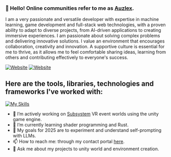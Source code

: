 
<!--
**Auzlex/Auzlex** is a ✨ _special_ ✨ repository because its `README.md` (this file) appears on your GitHub profile.

Here are some ideas to get you started:

- 🔭 I’m currently working on ...
- 🌱 I’m currently learning ...
- 👯 I’m looking to collaborate on ...
- 🤔 I’m looking for help with ...
- 💬 Ask me about ...
- 📫 How to reach me: ...
- 😄 Pronouns: A-X_12
- ⚡ Fun fact: ...
-->
### 💎 Hello! Online communities refer to me as [Auzlex][steam].

I am a very passionate and versatile developer with expertise in machine learning, game development and full-stack web technologies, with a proven ability to adapt to diverse projects, from AI-driven applications to creating immersive experiences. I am passionate about solving complex problems and delivering innovative solutions. I value an environment that encourages collaboration, creativity and innovation. A supportive culture is essential for me to thrive, as it allows me to feel comfortable sharing ideas, learning from others and contributing effectively to everyone's success.

[![Website](https://img.shields.io/website?label=charlesedwards.dev&style=for-the-badge&url=https://charlesedwards.dev)](https://charlesedwards.dev) [![Website](https://img.shields.io/website?down_message=WORKSHOP&label=STEAM&logo=steam&style=for-the-badge&up_color=%231b2838&up_message=WORKSHOP&url=https%3A%2F%2Fsteamcommunity.com%2Fid%2FCodingGerruy%2Fmyworkshopfiles%2F)](https://steamcommunity.com/id/Auzlex/myworkshopfiles/)

## Here are the tools, libraries, technologies and frameworks I've worked with:
[![My Skills](https://skillicons.dev/icons?i=linux,docker,vscode,git,py,cs,tensorflow,php,js,jquery,html,css,tailwind,threejs,unity,blender,bots,discord)](https://skillicons.dev)

- 🔭 I’m actively working on [Subsystem][subsystem] VR event worlds using the unity game engine.
- 🌱 I’m currently learning shader programming and Rust.
- 👯 My goals for 2025 are to experiment and understand self-prompting with LLMs.
- 📫 How to reach me: through my contact portal [here][website_contact].
- 💬 Ask me about my projects to unity world and environment creation.

<br />

<!--<img align="left" alt="Auzlex's GitHub Stats" src="https://github-readme-stats.vercel.app/api?username=Auzlex&show_icons=true&hide_border=true">-->

[website]: https://charlesedwards.dev/
[website_contact]: https://charlesedwards.dev/#ABOUT
[steam]: https://steamcommunity.com/id/Auzlex/
[linkedin]: https://www.linkedin.com/in/charles-edwards-7bb242173/
[twitter]: https://twitter.com/r_Auzlex
[youtube]: https://www.youtube.com/channel/UCBKbCieC2Jg1euWT1EkxlFw?view_as=subscriber
[meme]: https://youtu.be/frszEJb0aOo
[learning]: https://youtu.be/sNHiM0DoEAg
[nnfs]: https://nnfs.io/
[subsystem]: https://subsystem.live/
